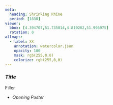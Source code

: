 ```yaml
---
meta:
  heading: Shrinking Rhine
  period: [1880]
viewer:
  bbox: [4.394707,51.735014,4.819202,51.996975]
  rotation: 0
allmaps:
  - label: XX
    annotation: watercolor.json
    opacity: 100
    mask: rgb(255,0,0)
    colorize: rgb(255,0,0)
---
```

### _Title_

Filler

- _Opening Poster_
